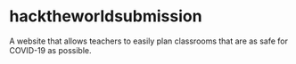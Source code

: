 # hacktheworldsubmission
A website that allows teachers to easily plan classrooms that are as safe for COVID-19 as possible.
